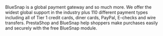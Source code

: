 BlueSnap is a global payment gateway and so much more.
We offer the widest global support in the industry plus 110 different payment types including all of Tier 1 credit cards, diner cards, PayPal, E-checks and wire transfers.
PrestaShop and BlueSnap help shoppers make purchases easily and securely with the free BlueSnap module.
